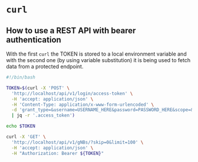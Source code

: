 # `curl`

## How to use a REST API with bearer authentication

With the first `curl` the TOKEN is stored to a local environment variable and with the second one (by using variable substitution) it is being used to fetch data from a protected endpoint.

```bash
#!/bin/bash

TOKEN=$(curl -X 'POST' \
  'http://localhost/api/v1/login/access-token' \
  -H 'accept: application/json' \
  -H 'Content-Type: application/x-www-form-urlencoded' \
  -d 'grant_type=&username=USERNAME_HERE&password=PASSWORD_HERE&scope=&client_id=&client_secret=' \
  | jq -r '.access_token')

echo $TOKEN

curl -X 'GET' \
  'http://localhost/api/v1/gNBs/?skip=0&limit=100' \
  -H 'accept: application/json' \
  -H "Authorization: Bearer ${TOKEN}"
```
